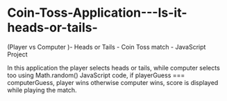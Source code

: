 # Coin-Toss-Application---Is-it-heads-or-tails-
(Player vs Computer )- Heads or Tails - Coin Toss match - JavaScript Project

In this application the player selects heads or tails, while computer selects too using Math.random() JavaScript code, 
if playerGuess === computerGuess, player wins otherwise computer wins, score is displayed while playing the match.
